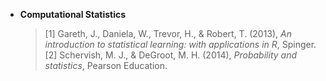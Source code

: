 
   - __Computational Statistics__
      
      > [1] Gareth, J., Daniela, W., Trevor, H., & Robert, T. (2013), *An introduction to statistical learning: with applications in R*, Spinger.  
      > [2] Schervish, M. J., & DeGroot, M. H. (2014), *Probability and statistics*, Pearson Education.  
   
